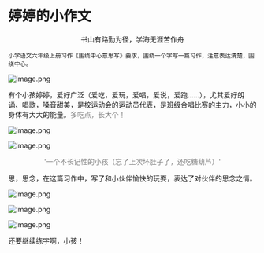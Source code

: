 
# 婷婷的小作文

<center>书山有路勤为径，学海无涯苦作舟</center>

    小学语文六年级上册习作《围绕中心意思写》要求，围绕一个字写一篇习作，注意表达清楚，围绕中心。

![image.png](https://s2.loli.net/2022/11/25/ZEwABfThmcGsy27.png)

   有个小孩婷婷，爱好广泛（爱吃，爱玩，爱唱，爱说，爱跑……），尤其爱好朗诵、唱歌，嗓音甜美，是校运动会的运动员代表，是班级合唱比赛的主力，小小的身体有大大的能量。<font color="grey">多吃点，长大个！</font>

![image.png](https://s2.loli.net/2022/11/25/nJwkxW9F8KIAZiQ.png)

![image.png](https://s2.loli.net/2022/11/25/mqalID56ow2OfHX.png)

<center><font color="grey">'一个不长记性的小孩（忘了上次坏肚子了，还吃糖葫芦）'</font></center>

思，思念，在这篇习作中，写了和小伙伴愉快的玩耍，表达了对伙伴的思念之情。

![image.png](https://s2.loli.net/2022/11/25/VA1OPkJqFhyKS8n.png)

![image.png](https://s2.loli.net/2022/11/25/FWPZxpVG6n3juoy.png)

![image.png](https://s2.loli.net/2022/11/25/mq3ltMQwFuI5sZG.png)

还要继续练字啊，小孩！

